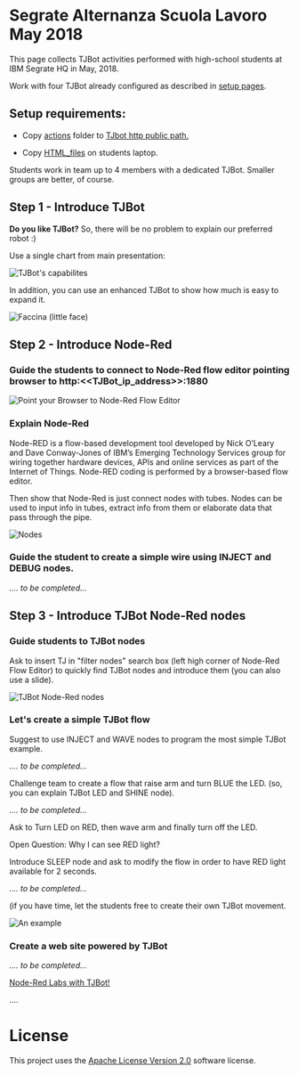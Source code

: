# Segrate Alternanza Scuola Lavoro May 2018

This page collects TJBot activities performed with high-school students at IBM Segrate HQ in May, 2018.

Work with four TJBot already configured as described in [setup pages](https://github.com/fmanclossi/TJBot-playbook/tree/master/setup).

## Setup requirements:

* Copy [actions](Images/actions) folder to [TJbot http public path.](https://github.com/fmanclossi/TJBot-playbook/blob/master/setup/Setup_Node-Red_on_TJBot.md#setup-node-red-on-tjbot)

* Copy [HTML_files](HTML_files) on students laptop.

Students work in team up to 4 members with a dedicated TJBot. Smaller groups are better, of course.

## Step 1 - Introduce TJBot

**Do you like TJBot?** So, there will be no problem to explain our preferred robot :)

Use a single chart from main presentation:

![TJBot's capabilites](Images/ASL_TJBot_capabilities.jpg)

In addition, you can use an enhanced TJBot to show how much is easy to expand it.

![Faccina (little face)](/Images/Faccina.jpg)


## Step 2 - Introduce Node-Red

### Guide the students to connect to Node-Red flow editor pointing browser to http:<<TJBot_ip_address>>:1880

![Point your Browser to Node-Red Flow Editor](Images/TJBot%20Lab%20-%20Node%20Reed%20Flow%20Editor.jpg)

### Explain Node-Red

Node-RED is a flow-based development tool developed by Nick O’Leary and Dave Conway-Jones of IBM’s Emerging Technology Services group for wiring together hardware devices, APIs and online services as part of the Internet of Things. Node-RED coding is performed by a browser-based flow editor.

Then show that Node-Red is just connect nodes with tubes. Nodes can be used to input info in tubes, extract info from them or elaborate data that pass through the pipe.

![Nodes](Images/TJBot%20Lab%20-%20Node%20Red%20Nodes.jpg)

### Guide the student to create a simple wire using INJECT and DEBUG nodes.

*.... to be completed...*

## Step 3 - Introduce TJBot Node-Red nodes

### Guide students to TJBot nodes

Ask to insert TJ in "filter nodes" search box (left high corner of Node-Red Flow Editor) to quickly find TJBot nodes and introduce them (you can also use a slide).

![TJBot Node-Red nodes](Images/TJBot%20Lab%20-%20TJBot%20nodes%20from%20JeanCarl%20Bisson.jpg)

### Let's create a simple TJBot flow

Suggest to use INJECT and WAVE nodes to program the most simple TJBot example.

*.... to be completed...*

Challenge team to create a flow that raise arm and turn BLUE the LED. (so, you can explain TJBot LED and SHINE node).

*.... to be completed...*

Ask to Turn LED on RED, then wave arm and finally turn off the LED.

Open Question: Why I can see RED light?

Introduce SLEEP node and ask to modify the flow in order to have RED light available for 2 seconds.

*.... to be completed...*

(if you have time, let the students free to create their own TJBot movement.

![An example](Images/TJBot%20Lab%20-%20Moving%20and%20Shining.jpg)

### Create a web site powered by TJBot

*.... to be completed...*

[Node-Red Labs with TJBot!](https://github.com/fmanclossi/TJBot-playbook/tree/master/examples/Segrate_ASL2018)

....

# License  
This project uses the [Apache License Version 2.0](../../LICENSE) software license.  
